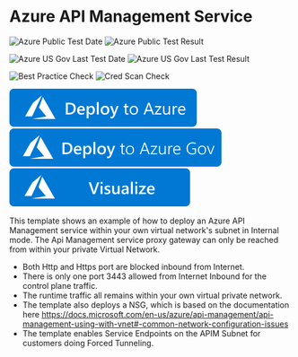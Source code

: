 # Azure API Management Service

![Azure Public Test Date](https://azurequickstartsservice.blob.core.windows.net/badges/201-api-management-create-with-internal-vnet/PublicLastTestDate.svg)
![Azure Public Test Result](https://azurequickstartsservice.blob.core.windows.net/badges/201-api-management-create-with-internal-vnet/PublicDeployment.svg)

![Azure US Gov Last Test Date](https://azurequickstartsservice.blob.core.windows.net/badges/201-api-management-create-with-internal-vnet/FairfaxLastTestDate.svg)
![Azure US Gov Last Test Result](https://azurequickstartsservice.blob.core.windows.net/badges/201-api-management-create-with-internal-vnet/FairfaxDeployment.svg)

![Best Practice Check](https://azurequickstartsservice.blob.core.windows.net/badges/201-api-management-create-with-internal-vnet/BestPracticeResult.svg)
![Cred Scan Check](https://azurequickstartsservice.blob.core.windows.net/badges/201-api-management-create-with-internal-vnet/CredScanResult.svg)

[![Deploy To Azure](https://raw.githubusercontent.com/Azure/azure-quickstart-templates/master/1-CONTRIBUTION-GUIDE/images/deploytoazure.svg?sanitize=true)](https://portal.azure.com/#create/Microsoft.Template/uri/https%3A%2F%2Fraw.githubusercontent.com%2Fazure%2Fazure-quickstart-templates%2Fmaster%2F201-api-management-create-with-internal-vnet%2Fazuredeploy.json)
[![Deploy To Azure US Gov](https://raw.githubusercontent.com/Azure/azure-quickstart-templates/master/1-CONTRIBUTION-GUIDE/images/deploytoazuregov.svg?sanitize=true)](https://portal.azure.us/#create/Microsoft.Template/uri/https%3A%2F%2Fraw.githubusercontent.com%2FAzure%2Fazure-quickstart-templates%2Fmaster%2F201-api-management-create-with-internal-vnet%2Fazuredeploy.json) 
[![Visualize](https://raw.githubusercontent.com/Azure/azure-quickstart-templates/master/1-CONTRIBUTION-GUIDE/images/visualizebutton.svg?sanitize=true)](http://armviz.io/#/?load=https%3A%2F%2Fraw.githubusercontent.com%2FAzure%2Fazure-quickstart-templates%2Fmaster%2F201-api-management-create-with-internal-vnet%2Fazuredeploy.json)

This template shows an example of how to deploy an Azure API Management service within your own virtual network's subnet in Internal mode. 
The Api Management service proxy gateway can only be reached from within your private Virtual Network.
- Both Http and Https port are blocked inbound from Internet. 
- There is only one port 3443 allowed from Internet Inbound for the control plane traffic. 
- The runtime traffic all remains within your own virtual private network. 
- The template also deploys a NSG, which is based on the documentation here https://docs.microsoft.com/en-us/azure/api-management/api-management-using-with-vnet#-common-network-configuration-issues
- The template enables Service Endpoints on the APIM Subnet for customers doing Forced Tunneling.


